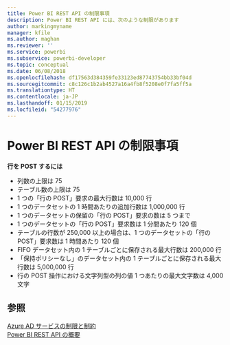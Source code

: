 ```yaml
---
title: Power BI REST API の制限事項
description: Power BI REST API には、次のような制限があります
author: markingmyname
manager: kfile
ms.author: maghan
ms.reviewer: ''
ms.service: powerbi
ms.subservice: powerbi-developer
ms.topic: conceptual
ms.date: 06/08/2018
ms.openlocfilehash: df17563d384359fe33123ed87743754bb33bf04d
ms.sourcegitcommit: c8c126c1b2ab4527a16a4fb8f5208e0f7fa5ff5a
ms.translationtype: HT
ms.contentlocale: ja-JP
ms.lasthandoff: 01/15/2019
ms.locfileid: "54277976"
---
```

# <a name="power-bi-rest-api-limitations"></a>Power BI REST API の制限事項  
  
**行を POST するには**  
  
* 列数の上限は 75
* テーブル数の上限は 75
* 1 つの「行の POST」要求の最大行数は 10,000 行  
* 1 つのデータセットの 1 時間あたりの追加行数は 1,000,000 行  
* 1 つのデータセットの保留の「行の POST」要求の数は 5 つまで  
* 1 つのデータセットの「行の POST」要求数は 1 分間あたり 120 個
* テーブルの行数が 250,000 以上の場合は、1 つのデータセットの「行の POST」要求数は 1 時間あたり 120 個    
* FIFO データセット内の 1 テーブルごとに保存される最大行数は 200,000 行  
* 「保持ポリシーなし」のデータセット内の 1 テーブルごとに保存される最大行数は 5,000,000 行  
* 行の POST 操作における文字列型の列の値 1 つあたりの最大文字数は 4,000 文字
  
## <a name="see-also"></a>参照

[Azure AD サービスの制限と制約](https://docs.microsoft.com/azure/active-directory/active-directory-service-limits-restrictions)   
[Power BI REST API の概要](https://docs.microsoft.com/rest/api/power-bi/)